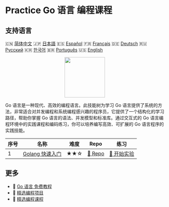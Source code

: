 # Practice Go 语言 编程课程

## 支持语言

🇨🇳 [简体中文](README_zh.md) 🇯🇵 [日本語](README_ja.md) 🇪🇸 [Español](README_es.md) 🇫🇷 [Français](README_fr.md) 🇩🇪 [Deutsch](README_de.md) 🇷🇺 [Русский](README_ru.md) 🇰🇷 [한국어](README_ko.md) 🇧🇷 [Português](README_pt.md) 🇺🇸 [English](README.md) 

<div align="center">
<img width="128px" src="https://file.labex.io/path/YgASYacMNI6I.png">
</div>

Go 语言是一种现代、高效的编程语言。此技能树为学习 Go 语言提供了系统的方法，非常适合对并发编程和系统编程感兴趣的程序员，它提供了一个结构化的学习路径，帮助你掌握 Go 语言的语法、并发模型和标准库。通过交互式的 Go 语言编程环境中的实践课程和编码练习，你可以培养编写高效、可扩展的 Go 语言程序的实践技能。

|   序号 | 名称                                                               | 难度   | Repo                                                         | 练习                                                           |
|--------|--------------------------------------------------------------------|--------|--------------------------------------------------------------|----------------------------------------------------------------|
|      1 | [Golang 快速入门](https://labex.io/zh/courses/quick-start-with-go) | ★★☆    | [🔗 Repo](https://github.com/labex-labs/quick-start-with-go) | [🚀 开始实验](https://labex.io/zh/courses/quick-start-with-go) |

## 更多

- 🔗 [Go 语言 免费教程](https://github.com/labex-labs/go-free-tutorials)
- 🔗 [精选编程项目](https://github.com/labex-labs/awesome-programming-projects)
- 🔗 [精选编程课程](https://github.com/labex-labs/awesome-programming-courses)

